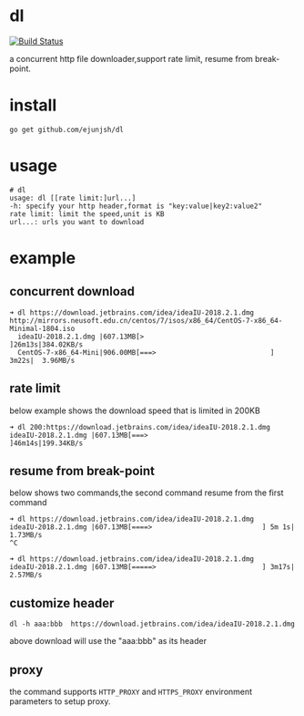 # dl

[![Build Status](https://travis-ci.org/ejunjsh/dl.svg?branch=master)](https://travis-ci.org/ejunjsh/dl)

a concurrent http file downloader,support rate limit, resume from break-point.

# install

    go get github.com/ejunjsh/dl

# usage

    # dl
    usage: dl [[rate limit:]url...]
    -h: specify your http header,format is "key:value|key2:value2"
    rate limit: limit the speed,unit is KB
    url...: urls you want to download

# example

## concurrent download

    ➜ dl https://download.jetbrains.com/idea/ideaIU-2018.2.1.dmg http://mirrors.neusoft.edu.cn/centos/7/isos/x86_64/CentOS-7-x86_64-Minimal-1804.iso
      ideaIU-2018.2.1.dmg |607.13MB[>                               ]26m13s|384.02KB/s
      CentOS-7-x86_64-Mini|906.00MB[===>                            ] 3m22s|  3.96MB/s

## rate limit

below example shows the download speed that is limited in 200KB

    ➜ dl 200:https://download.jetbrains.com/idea/ideaIU-2018.2.1.dmg
    ideaIU-2018.2.1.dmg |607.13MB[===>                            ]46m14s|199.34KB/s

## resume from break-point

below shows two commands,the second command resume from the first command

    ➜ dl https://download.jetbrains.com/idea/ideaIU-2018.2.1.dmg
    ideaIU-2018.2.1.dmg |607.13MB[====>                           ] 5m 1s|  1.73MB/s
    ^C

    ➜ dl https://download.jetbrains.com/idea/ideaIU-2018.2.1.dmg
    ideaIU-2018.2.1.dmg |607.13MB[=====>                          ] 3m17s|  2.57MB/s

## customize header

    dl -h aaa:bbb  https://download.jetbrains.com/idea/ideaIU-2018.2.1.dmg

above download will use the "aaa:bbb" as its header

## proxy

the command supports `HTTP_PROXY` and `HTTPS_PROXY` environment parameters to setup proxy.

